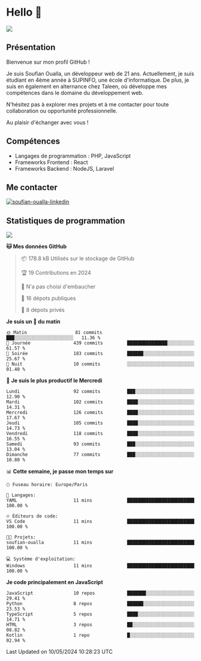 # Hello 👋

![](https://komarev.com/ghpvc/?username=OSoufian&color=1a1b27)

## Présentation

Bienvenue sur mon profil GitHub !

Je suis Soufian Oualla, un développeur web de 21 ans. Actuellement, je suis étudiant en 4ème année à SUPINFO, une école d'informatique. De plus, je suis en également en alternance chez Taleen, où développe mes compétences dans le domaine du développement web.

N'hésitez pas à explorer mes projets et à me contacter pour toute collaboration ou opportunité professionnelle.

Au plaisir d'échanger avec vous !

## Compétences

- Langages de programmation : PHP, JavaScript
- Frameworks Frontend : React
- Frameworks Backend : NodeJS, Laravel

## Me contacter

<p>
<a href="https://www.linkedin.com/in/soufian-oualla/" target="_blank"><img align="center" src="https://img.shields.io/badge/-LinkedIn-0077B5?style=for-the-badge&logo=Linkedin&logoColor=white" alt="soufian-oualla-linkedin"/></a>

## Statistiques de programmation

<a href="https://github-readme-stats.vercel.app/api/top-langs/?username=OSoufian&layout=compact">
  <img align="center" src="https://github-readme-stats.vercel.app/api/top-langs/?username=OSoufian&layout=compact"/>
</a>

<!--START_SECTION:waka-->
**🐱 Mes données GitHub** 

> 📦 178.8 kB Utilisés sur le stockage de GitHub 
 > 
> 🏆 19 Contributions en 2024
 > 
> 🚫 N'a pas choisi d'embaucher
 > 
> 📜 16 dépots publiques 
 > 
> 🔑 8 dépots privés 
 > 
**Je suis un 🐤 du matin** 

```text
🌞 Matin                  81 commits          ███░░░░░░░░░░░░░░░░░░░░░░   11.36 % 
🌆 Journée                439 commits         ███████████████░░░░░░░░░░   61.57 % 
🌃 Soirée                 183 commits         ██████░░░░░░░░░░░░░░░░░░░   25.67 % 
🌙 Nuit                   10 commits          ░░░░░░░░░░░░░░░░░░░░░░░░░   01.40 % 
```
📅 **Je suis le plus productif le Mercredi** 

```text
Lundi                    92 commits          ███░░░░░░░░░░░░░░░░░░░░░░   12.90 % 
Mardi                    102 commits         ████░░░░░░░░░░░░░░░░░░░░░   14.31 % 
Mercredi                 126 commits         ████░░░░░░░░░░░░░░░░░░░░░   17.67 % 
Jeudi                    105 commits         ████░░░░░░░░░░░░░░░░░░░░░   14.73 % 
Vendredi                 118 commits         ████░░░░░░░░░░░░░░░░░░░░░   16.55 % 
Samedi                   93 commits          ███░░░░░░░░░░░░░░░░░░░░░░   13.04 % 
Dimanche                 77 commits          ███░░░░░░░░░░░░░░░░░░░░░░   10.80 % 
```


📊 **Cette semaine, je passe mon temps sur** 

```text
🕑︎ Fuseau horaire: Europe/Paris

💬 Langages: 
YAML                     11 mins             █████████████████████████   100.00 % 

🔥 Éditeurs de code: 
VS Code                  11 mins             █████████████████████████   100.00 % 

🐱‍💻 Projets: 
soufian-oualla           11 mins             █████████████████████████   100.00 % 

💻 Système d'exploitation: 
Windows                  11 mins             █████████████████████████   100.00 % 
```

**Je code principalement en JavaScript** 

```text
JavaScript               10 repos            ███████░░░░░░░░░░░░░░░░░░   29.41 % 
Python                   8 repos             ██████░░░░░░░░░░░░░░░░░░░   23.53 % 
TypeScript               5 repos             ████░░░░░░░░░░░░░░░░░░░░░   14.71 % 
HTML                     3 repos             ██░░░░░░░░░░░░░░░░░░░░░░░   08.82 % 
Kotlin                   1 repo              █░░░░░░░░░░░░░░░░░░░░░░░░   02.94 % 
```




 Last Updated on 10/05/2024 10:28:23 UTC
<!--END_SECTION:waka-->